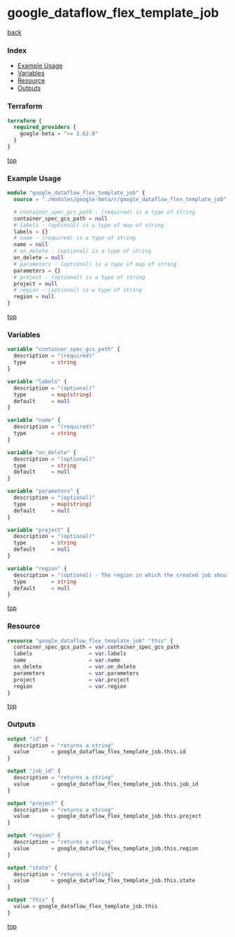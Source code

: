 # google_dataflow_flex_template_job

[back](../google-beta.md)

### Index

- [Example Usage](#example-usage)
- [Variables](#variables)
- [Resource](#resource)
- [Outputs](#outputs)

### Terraform

```terraform
terraform {
  required_providers {
    google-beta = ">= 3.62.0"
  }
}
```

[top](#index)

### Example Usage

```terraform
module "google_dataflow_flex_template_job" {
  source = "./modules/google-beta/r/google_dataflow_flex_template_job"

  # container_spec_gcs_path - (required) is a type of string
  container_spec_gcs_path = null
  # labels - (optional) is a type of map of string
  labels = {}
  # name - (required) is a type of string
  name = null
  # on_delete - (optional) is a type of string
  on_delete = null
  # parameters - (optional) is a type of map of string
  parameters = {}
  # project - (optional) is a type of string
  project = null
  # region - (optional) is a type of string
  region = null
}
```

[top](#index)

### Variables

```terraform
variable "container_spec_gcs_path" {
  description = "(required)"
  type        = string
}

variable "labels" {
  description = "(optional)"
  type        = map(string)
  default     = null
}

variable "name" {
  description = "(required)"
  type        = string
}

variable "on_delete" {
  description = "(optional)"
  type        = string
  default     = null
}

variable "parameters" {
  description = "(optional)"
  type        = map(string)
  default     = null
}

variable "project" {
  description = "(optional)"
  type        = string
  default     = null
}

variable "region" {
  description = "(optional) - The region in which the created job should run."
  type        = string
  default     = null
}
```

[top](#index)

### Resource

```terraform
resource "google_dataflow_flex_template_job" "this" {
  container_spec_gcs_path = var.container_spec_gcs_path
  labels                  = var.labels
  name                    = var.name
  on_delete               = var.on_delete
  parameters              = var.parameters
  project                 = var.project
  region                  = var.region
}
```

[top](#index)

### Outputs

```terraform
output "id" {
  description = "returns a string"
  value       = google_dataflow_flex_template_job.this.id
}

output "job_id" {
  description = "returns a string"
  value       = google_dataflow_flex_template_job.this.job_id
}

output "project" {
  description = "returns a string"
  value       = google_dataflow_flex_template_job.this.project
}

output "region" {
  description = "returns a string"
  value       = google_dataflow_flex_template_job.this.region
}

output "state" {
  description = "returns a string"
  value       = google_dataflow_flex_template_job.this.state
}

output "this" {
  value = google_dataflow_flex_template_job.this
}
```

[top](#index)